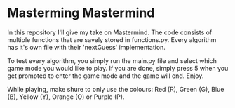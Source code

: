 
# Masterming Mastermind

In this repository I'll give my take on Mastermind. The code consists of multiple functions that are savely stored in functions.py. Every algorithm has it's own file with their 'nextGuess' implementation. 

To test every algorithm, you simply run the main.py file and select which game mode you would like to play. If you are done, simply press 5 when you get prompted to enter the game mode and the game will end. Enjoy. 

While playing, make shure to only use the colours: Red (R), Green (G), Blue (B), Yellow (Y), Orange (O) or Purple (P). 

